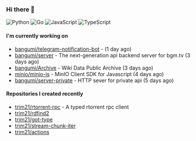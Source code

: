 ### Hi there 👋

![Python](https://img.shields.io/badge/python-3670A0?style=for-the-badge&logo=python&logoColor=ffdd54)
![Go](https://img.shields.io/badge/go-%2300ADD8.svg?style=for-the-badge&logo=go&logoColor=white)
![JavaScript](https://img.shields.io/badge/javascript-%23323330.svg?style=for-the-badge&logo=javascript&logoColor=%23F7DF1E)
![TypeScript](https://img.shields.io/badge/typescript-%23007ACC.svg?style=for-the-badge&logo=typescript&logoColor=white)

#### I'm currently working on

- [bangumi/telegram-notification-bot](https://github.com/bangumi/telegram-notification-bot) -  (1 day ago)
- [bangumi/server](https://github.com/bangumi/server) - The next-generation api backend server for bgm.tv (3 days ago)
- [bangumi/Archive](https://github.com/bangumi/Archive) - Wiki Data Public Archive (3 days ago)
- [minio/minio-js](https://github.com/minio/minio-js) - MinIO Client SDK for Javascript (4 days ago)
- [bangumi/server-private](https://github.com/bangumi/server-private) - HTTP sever for private api (5 days ago)

#### Repositories I created recently

- [trim21/rtorrent-rpc](https://github.com/trim21/rtorrent-rpc) - A typed rtorrent rpc client
- [trim21/rdfind2](https://github.com/trim21/rdfind2)
- [trim21/got-type](https://github.com/trim21/got-type)
- [trim21/stream-chunk-iter](https://github.com/trim21/stream-chunk-iter)
- [trim21/actions](https://github.com/trim21/actions)
